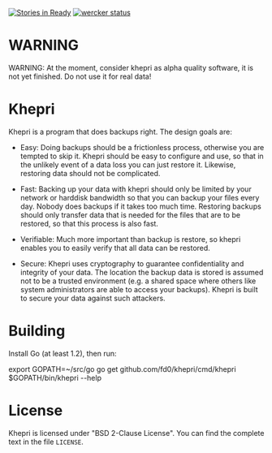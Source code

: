 [![Stories in Ready](https://badge.waffle.io/fd0/khepri.png?label=ready&title=Ready)](https://waffle.io/fd0/khepri)
[![wercker status](https://app.wercker.com/status/5182477ec286ab5b428b40c1d8da6dea/s/master "wercker status")](https://app.wercker.com/project/bykey/5182477ec286ab5b428b40c1d8da6dea)

WARNING
=======

WARNING: At the moment, consider khepri as alpha quality software, it is not
yet finished. Do not use it for real data!

Khepri
======

Khepri is a program that does backups right. The design goals are:

 * Easy: Doing backups should be a frictionless process, otherwise you are
   tempted to skip it.  Khepri should be easy to configure and use, so that in
   the unlikely event of a data loss you can just restore it. Likewise,
   restoring data should not be complicated.

 * Fast: Backing up your data with khepri should only be limited by your
   network or harddisk bandwidth so that you can backup your files every day.
   Nobody does backups if it takes too much time. Restoring backups should only
   transfer data that is needed for the files that are to be restored, so that
   this process is also fast.

 * Verifiable: Much more important than backup is restore, so khepri enables
   you to easily verify that all data can be restored.

 * Secure: Khepri uses cryptography to guarantee confidentiality and integrity
   of your data. The location the backup data is stored is assumed not to be a
   trusted environment (e.g. a shared space where others like system
   administrators are able to access your backups). Khepri is built to secure
   your data against such attackers.

Building
========

Install Go (at least 1.2), then run:


export GOPATH=~/src/go
go get github.com/fd0/khepri/cmd/khepri
$GOPATH/bin/khepri --help


License
=======

Khepri is licensed under "BSD 2-Clause License". You can find the complete text
in the file `LICENSE`.
